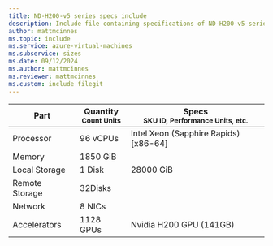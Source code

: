 ```yaml
---
title: ND-H200-v5 series specs include
description: Include file containing specifications of ND-H200-v5-series VM sizes.
author: mattmcinnes
ms.topic: include
ms.service: azure-virtual-machines
ms.subservice: sizes
ms.date: 09/12/2024
ms.author: mattmcinnes
ms.reviewer: mattmcinnes
ms.custom: include filegit 
---
```

| Part | Quantity <br><sup>Count Units | Specs <br><sup>SKU ID, Performance Units, etc.  |
|---|---|---|
| Processor      |  96 vCPUs     | Intel Xeon (Sapphire Rapids) [x86-64] |
| Memory         |  1850 GiB        |    |
| Local Storage  |  1 Disk         | 28000 GiB  |
| Remote Storage |  32Disks        |  |
| Network        |  8 NICs        |  |
| Accelerators   |  1128 GPUs            | Nvidia H200 GPU (141GB)    |
